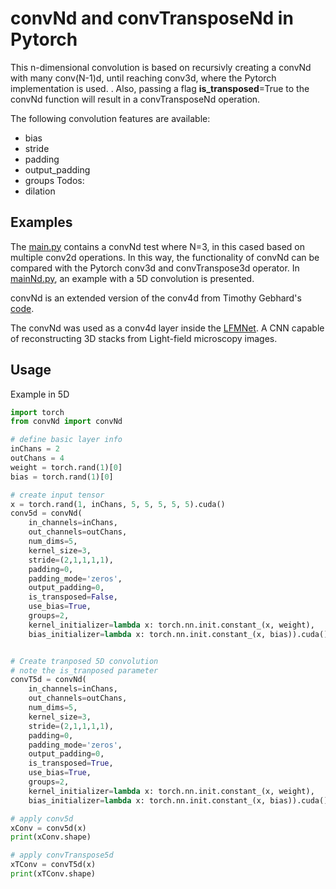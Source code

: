 # convNd and convTransposeNd in Pytorch
This n-dimensional convolution is based on recursivly creating a convNd with many conv(N-1)d, until reaching conv3d, where the Pytorch implementation is used. . Also, passing a flag **is_transposed**=True to the convNd function will result in a convTransposeNd operation.

The following convolution features are available:
* bias
* stride
* padding
* output_padding
* groups
Todos:
* dilation

## Examples
The [main.py](https://github.com/pvjosue/pytorch_convNd/blob/master/main.py) contains a convNd test where N=3, in this cased based on multiple conv2d operations. In this way, the functionality of convNd can be compared with the Pytorch conv3d and convTranspose3d operator.
In [mainNd.py](https://github.com/pvjosue/pytorch_convNd/blob/master/mainNd.py), an example with a 5D convolution is presented.

convNd is an extended version of the conv4d from Timothy Gebhard's [code](https://github.com/timothygebhard/pytorch-conv4d).

The convNd was used as a conv4d layer inside the [LFMNet](https://github.com/pvjosue/LFMNet). A CNN capable of reconstructing  3D stacks from Light-field microscopy images.

## Usage
Example in 5D
```python
import torch
from convNd import convNd

# define basic layer info
inChans = 2
outChans = 4
weight = torch.rand(1)[0]
bias = torch.rand(1)[0]

# create input tensor
x = torch.rand(1, inChans, 5, 5, 5, 5, 5).cuda()
conv5d = convNd(
    in_channels=inChans, 
    out_channels=outChans,
    num_dims=5, 
    kernel_size=3, 
    stride=(2,1,1,1,1), 
    padding=0, 
    padding_mode='zeros',
    output_padding=0,
    is_transposed=False,
    use_bias=True, 
    groups=2,
    kernel_initializer=lambda x: torch.nn.init.constant_(x, weight), 
    bias_initializer=lambda x: torch.nn.init.constant_(x, bias)).cuda()


# Create tranposed 5D convolution
# note the is_tranposed parameter
convT5d = convNd(
    in_channels=inChans,
    out_channels=outChans,
    num_dims=5,
    kernel_size=3,
    stride=(2,1,1,1,1),
    padding=0,
    padding_mode='zeros',
    output_padding=0,
    is_transposed=True,
    use_bias=True,
    groups=2,
    kernel_initializer=lambda x: torch.nn.init.constant_(x, weight), 
    bias_initializer=lambda x: torch.nn.init.constant_(x, bias)).cuda()

# apply conv5d
xConv = conv5d(x)
print(xConv.shape)

# apply convTranspose5d
xTConv = convT5d(x)
print(xTConv.shape)
```
